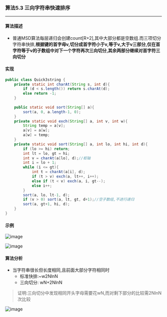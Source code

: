 ### 算法5.3 三向字符串快速排序
---

#### 算法描述
+ 普通MSD算法每层递归会创建count[R+2],其中大部分都是空数组.而三项切分字符串快排,**根据键的首字母v,切分成首字符小于v,等于v,大于v三部分,仅在首字符等于v的子数组中对下一个字符再次三向切分,其余两部分继续对首字符三向切分**

#### 实现
```Java
public class Quick3string {
    private static int charAt(String s, int d){
        if (d < s.length()) return s.charAt(d);
        else return -1;
    }
    
    public static void sort(String[] a){
        sort(a, 0, a.length-1, 0);
    }
    private static void exch(String[] a, int v, int w){
        String temp = a[v];
        a[v] = a[w];
        a[w] = temp;
    }
    private static void sort(String[] a, int lo, int hi, int d){
        if (lo >= hi) return;
        int lt = lo, gt = hi;
        int v = charAt(a[lo], d);//枢轴
        int i = lo + 1;
        while (i <= gt){
            int t = charAt(a[i], d);
            if (t > v) exch(a, lt++, i++);
            else if (t < v) exch(a, i, gt--);
            else i++;
        }
        sort(a, lo, lt-1, d);
        if (v > 0) sort(a, lt, gt, d+1);//空子数组,不进行递归
        sort(a, gt+1, hi, d);
    }
}
```

#### 示例

![image](https://github.com/NepJNQ/algs4Note/raw/master/5-String/Quick3string.png)

![image](https://github.com/NepJNQ/algs4Note/raw/master/5-String/the.png)

#### 算法分析
+ 当字符串很长但长度相同,且前面大部分字符相同时
    + 标准快排:~w2NlnN
    + 三向切分: wN+2NlnN
> 证明:三向切分中发现相同开头字母需要花wN,而对剩下部分的比较需2NlnN次比较

![image](https://github.com/NepJNQ/algs4Note/raw/master/5-String/stringSort.png)

